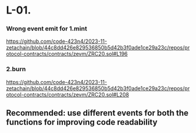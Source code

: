 # L-01. 
### Wrong event emit for 1.mint
https://github.com/code-423n4/2023-11-zetachain/blob/44c8dd426e829536850b5d42b3f0ade1ce29a23c/repos/protocol-contracts/contracts/zevm/ZRC20.sol#L196
### 2.burn
https://github.com/code-423n4/2023-11-zetachain/blob/44c8dd426e829536850b5d42b3f0ade1ce29a23c/repos/protocol-contracts/contracts/zevm/ZRC20.sol#L208
## Recommended: use different events for both the functions for improving code readability